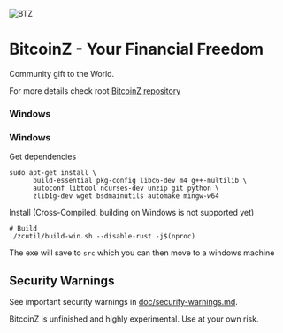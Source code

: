 ![BTZ](https://raw.githubusercontent.com/wiki/bitcoinz-pod/bitcoinz/BitcoinZ.png)

# BitcoinZ - Your Financial Freedom
Community gift to the World.

For more details check root [BitcoinZ repository](https://github.com/bitcoinz-pod/bitcoinz) 

### Windows

### Windows
Get dependencies
```{r, engine='bash'}
sudo apt-get install \
      build-essential pkg-config libc6-dev m4 g++-multilib \
      autoconf libtool ncurses-dev unzip git python \
      zlib1g-dev wget bsdmainutils automake mingw-w64
```

Install (Cross-Compiled, building on Windows is not supported yet)
```{r, engine='bash'}
# Build
./zcutil/build-win.sh --disable-rust -j$(nproc)
```
The exe will save to `src` which you can then move to a windows machine

Security Warnings
-----------------

See important security warnings in
[doc/security-warnings.md](doc/security-warnings.md).

BitcoinZ is unfinished and highly experimental. Use at your own risk.
